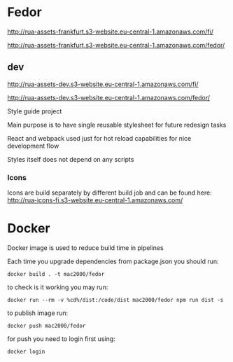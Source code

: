 # Fedor

http://rua-assets-frankfurt.s3-website.eu-central-1.amazonaws.com/fi/

http://rua-assets-frankfurt.s3-website.eu-central-1.amazonaws.com/fedor/

## dev

http://rua-assets-dev.s3-website.eu-central-1.amazonaws.com/fi/

http://rua-assets-dev.s3-website.eu-central-1.amazonaws.com/fedor/


Style guide project

Main purpose is to have single reusable stylesheet for future redesign tasks

React and webpack used just for hot reload capabilities for nice development flow

Styles itself does not depend on any scripts

### Icons

Icons are build separately by different build job and can be found here: http://rua-icons-fi.s3-website.eu-central-1.amazonaws.com/

# Docker

Docker image is used to reduce build time in pipelines

Each time you upgrade dependencies from package.json you should run:

	docker build . -t mac2000/fedor

to check is it working you may run:

	docker run --rm -v %cd%/dist:/code/dist mac2000/fedor npm run dist -s

to publish image run:

	docker push mac2000/fedor

for push you need to login first using:

	docker login
